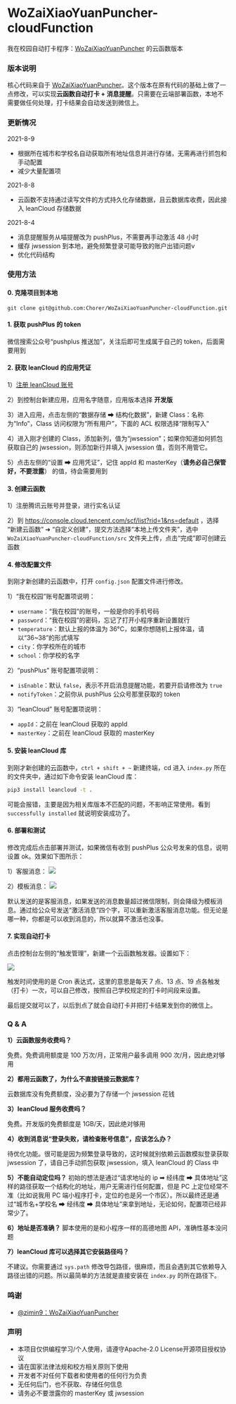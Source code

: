 # WoZaiXiaoYuanPuncher-cloudFunction

我在校园自动打卡程序：[WoZaiXiaoYuanPuncher](https://github.com/zimin9/WoZaiXiaoYuanPuncher) 的云函数版本

### 版本说明

核心代码来自于 [WoZaiXiaoYuanPuncher](https://github.com/zimin9/WoZaiXiaoYuanPuncher)。这个版本在原有代码的基础上做了一点修改，可以实现**云函数自动打卡 + 消息提醒**。只需要在云端部署函数，本地不需要做任何处理，打卡结果会自动发送到微信上。

### 更新情况

2021-8-9

* 根据所在城市和学校名自动获取所有地址信息并进行存储，无需再进行抓包和手动配置
* 减少大量配置项

2021-8-8

* 云函数不支持通过读写文件的方式持久化存储数据，且云数据库收费，因此接入 leanCloud 存储数据

2021-8-4 

* 消息提醒服务从喵提醒改为 pushPlus，不需要再手动激活 48 小时
* 缓存 jwsession 到本地，避免频繁登录可能导致的账户出错问题v
* 优化代码结构

### 使用方法

#### 0. 克隆项目到本地

```ba
git clone git@github.com:Chorer/WoZaiXiaoYuanPuncher-cloudFunction.git
```

#### 1. 获取 pushPlus 的 token

微信搜索公众号“pushplus 推送加”，关注后即可生成属于自己的 token，后面需要用到

#### 2. 获取 leanCloud 的应用凭证

1）[注册 leanCloud 账号](https://console.leancloud.cn/apps) 

2）到控制台新建应用，应用名字随意，应用版本选择 **开发版**

3）进入应用，点击左侧的“数据存储 ➡ 结构化数据”，新建 Class：名称为“Info”，Class 访问权限为“所有用户”，下面的 ACL 权限选择“限制写入”

4）进入刚才创建的 Class，添加新列，值为“jwsession”；如果你知道如何抓包获取自己的 jwsession，则添加新行并填入 jwsession 值，否则不用管它。

5）点击左侧的“设置 ➡ 应用凭证”，记住 appId 和 masterKey（**请务必自己保管好，不要泄露**） 的值，待会需要用到


#### 3. 创建云函数

1）注册腾讯云账号并登录，进行实名认证

2）到 https://console.cloud.tencent.com/scf/list?rid=1&ns=default ，选择 “新建云函数” ➔ “自定义创建”，提交方法选择“本地上传文件夹”，选中 `WoZaiXiaoYuanPuncher-cloudFunction/src` 文件夹上传，点击“完成”即可创建云函数

#### 4. 修改配置文件

到刚才新创建的云函数中，打开 `config.json` 配置文件进行修改。

1）“我在校园”账号配置项说明：

* `username`：“我在校园”的账号，一般是你的手机号码
* `password`：“我在校园”的密码，忘记了打开小程序重新设置就行
* `temperature`：默认上报的体温为 36°C，如果你想随机上报体温，请以“36~38”的形式填写
* `city`：你学校所在的城市
* `school`：你学校的名字

2）“pushPlus” 账号配置项说明：

* `isEnable`：默认 `false`，表示不开启消息提醒功能，若要开启请修改为 `true`
* `notifyToken`：之前你从 pushPlus 公众号那里获取的 token

3）“leanCloud” 账号配置项说明：

* `appId`：之前在 leanCloud 获取的 appId
* `masterKey`：之前在 leanCloud 获取的 masterKey

#### 5. 安装 leanCloud 库

到刚才新创建的云函数中，`ctrl + shift + ~` 新建终端，cd 进入 `index.py` 所在的文件夹中，通过如下命令安装 leanCloud 库：

```cmd
pip3 install leancloud -t .
```

可能会报错，主要是因为相关库版本不匹配的问题，不影响正常使用。看到 `successfully installed` 就说明安装成功了。

#### 6. 部署和测试

修改完成后点击部署并测试，如果微信有收到 pushPlus 公众号发来的信息，说明设置 ok。效果如下图所示：

1）客服消息：
![](https://myblog-1258623898.cos.ap-chengdu.myqcloud.com/pr/2.jpg)

2）模板消息：
![](https://myblog-1258623898.cos.ap-chengdu.myqcloud.com/pr/1.jpg)

默认发送的是客服消息，如果发送的消息数量超过微信限制，则会降级为模板消息。通过给公众号发送“激活消息”四个字，可以重新激活客服消息功能。但无论是哪一种，你都是可以收到消息的，所以就算不激活也没事。

#### 7. 实现自动打卡

点击控制台左侧的“触发管理”，新建一个云函数触发器。设置如下：

![](https://myblog-1258623898.cos.ap-chengdu.myqcloud.com/pr/image-20210802123156661.png)

触发时间使用的是 Cron 表达式，这里的意思是每天 7 点、13 点、19 点各触发（打卡）一次，可以自己修改，按照自己学校规定的打卡时间段来设置。

最后提交就可以了，以后到点了就会自动打卡并把打卡结果发到你的微信上。

### Q & A

**1）云函数服务收费吗？**

免费。免费调用额度是 100 万次/月，正常用户最多调用 900 次/月，因此绝对够用

**2）都用云函数了，为什么不直接链接云数据库？**

云数据库没有免费额度，没必要为了存储一个 jwsession 花钱

**3）leanCloud 服务收费吗？**

免费。开发版的免费额度是 1GB/天，因此绝对够用

**4）收到消息说“登录失败，请检查账号信息”，应该怎么办？**

待优化功能。很可能是因为频繁登录导致的，这时候就别依赖云函数模拟登录获取 jwsession 了，请自己手动抓包获取 jwsession，填入 leanCloud 的 Class 中 

**5）不能自动定位吗？**
初始的想法是通过“请求地址的 ip ➡ 经纬度 ➡ 具体地址”这样的路径获取一个结构化的地址，用户无需进行任何配置，但是 PC 上定位经常不准（比如说我用 PC 端小程序打卡，定位的也是另一个市区）。所以最终还是通过“城市名+学校名 ➡ 经纬度 ➡ 具体地址”来拿到地址，无论如何，配置项已经非常少了。

**6）地址是否准确？**
脚本使用的是和小程序一样的高德地图 API，准确性基本没问题                      

**7）leanCloud 库可以选择其它安装路径吗？**

不建议。你需要通过 `sys.path` 修改导包路径，很麻烦，而且会遇到其它依赖导入路径出错的问题。所以最简单的方法就是直接安装在 `index.py` 的所在路径下。

### 鸣谢

* [@zimin9：WoZaiXiaoYuanPuncher](https://github.com/zimin9/WoZaiXiaoYuanPuncher)

### 声明

- 本项目仅供编程学习/个人使用，请遵守Apache-2.0 License开源项目授权协议
- 请在国家法律法规和校方相关原则下使用
- 开发者不对任何下载者和使用者的任何行为负责
- 无任何后门，也不获取、存储任何信息
- 请务必不要泄露你的 masterKey 或 jwsession
